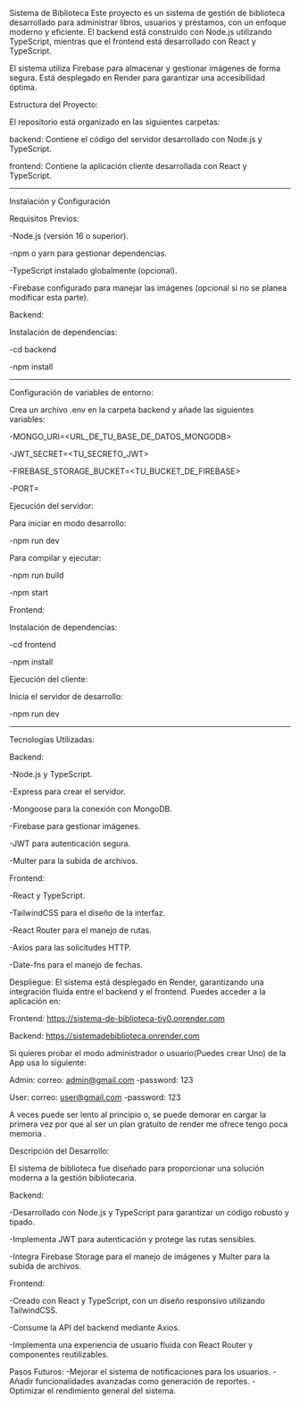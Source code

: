 Sistema de Biblioteca
Este proyecto es un sistema de gestión de biblioteca desarrollado para administrar libros, usuarios y préstamos, con un enfoque moderno y eficiente. El backend está construido con Node.js utilizando TypeScript, mientras que el frontend está desarrollado con React y TypeScript.

El sistema utiliza Firebase para almacenar y gestionar imágenes de forma segura. Está desplegado en Render para garantizar una accesibilidad óptima.

Estructura del Proyecto:

El repositorio está organizado en las siguientes carpetas:

backend: Contiene el código del servidor desarrollado con Node.js y TypeScript.

frontend: Contiene la aplicación cliente desarrollada con React y TypeScript.
_______________________________________________________
Instalación y Configuración

Requisitos Previos:

-Node.js (versión 16 o superior).

-npm o yarn para gestionar dependencias.

-TypeScript instalado globalmente (opcional).

-Firebase configurado para manejar las imágenes (opcional si no se planea modificar esta parte).


Backend:

Instalación de dependencias:

-cd backend

-npm install
_________________________________________________________________________________________________________
Configuración de variables de entorno:

Crea un archivo .env en la carpeta backend y añade las siguientes variables:

-MONGO_URI=<URL_DE_TU_BASE_DE_DATOS_MONGODB>

-JWT_SECRET=<TU_SECRETO_JWT>

-FIREBASE_STORAGE_BUCKET=<TU_BUCKET_DE_FIREBASE>

-PORT=<PUERTO A USAR>

Ejecución del servidor:

Para iniciar en modo desarrollo:

-npm run dev 

Para compilar y ejecutar:

-npm run build

-npm start


Frontend:

Instalación de dependencias:

-cd frontend

-npm install

Ejecución del cliente:

Inicia el servidor de desarrollo:

-npm run dev
______________________________________________________________________________
Tecnologías Utilizadas:

Backend:

-Node.js y TypeScript.

-Express para crear el servidor.

-Mongoose para la conexión con MongoDB.

-Firebase para gestionar imágenes.

-JWT para autenticación segura.

-Multer para la subida de archivos.

Frontend:

-React y TypeScript.

-TailwindCSS para el diseño de la interfaz.

-React Router para el manejo de rutas.

-Axios para las solicitudes HTTP.

-Date-fns para el manejo de fechas.


Despliegue:
El sistema está desplegado en Render, garantizando una integración fluida entre el backend y el frontend. Puedes acceder a la aplicación en:


Frontend: https://sistema-de-biblioteca-tiy0.onrender.com

Backend: https://sistemadebiblioteca.onrender.com

Si quieres probar el modo administrador o usuario(Puedes crear Uno) de la App usa lo siguiente:

Admin: correo: admin@gmail.com  -password: 123

User: correo: user@gmail.com    -password: 123

A veces puede ser lento al principio o, se puede demorar en cargar la primera vez  por que al ser un plan gratuito de render   me ofrece tengo poca memoria .

Descripción del Desarrollo:

El sistema de biblioteca fue diseñado para proporcionar una solución moderna a la gestión bibliotecaria.

Backend:

-Desarrollado con Node.js y TypeScript para garantizar un código robusto y tipado.

-Implementa JWT para autenticación y protege las rutas sensibles.

-Integra Firebase Storage para el manejo de imágenes y Multer para la subida de archivos.

Frontend:

-Creado con React y TypeScript, con un diseño responsivo utilizando TailwindCSS.

-Consume la API del backend mediante Axios.

-Implementa una experiencia de usuario fluida con React Router y componentes reutilizables.


Pasos Futuros:
-Mejorar el sistema de notificaciones para los usuarios.
-Añadir funcionalidades avanzadas como generación de reportes.
-Optimizar el rendimiento general del sistema.
